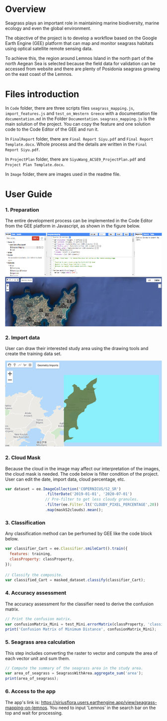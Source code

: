 # Overview

Seagrass plays an important role in maintaining marine biodiversity, marine ecology and even the global environment. 

The objective of the project is to develop a workflow based on the Google Earth Engine (GEE) platform that can map and monitor seagrass habitats using optical satellite remote sensing data. 

To achieve this, the region around Lemnos Island in the north part of the north Aegean Sea is selected because the field data for validation can be accessed from website and there are plenty of Posidonia seagrass growing on the east coast of the Lemnos. 

# Files introduction

In `Code` folder, there are three scripts files `seagrass_mapping.js`, `import_features.js` and `test_on_Western Greece` with a documentation file `documentation.md` in the Folder `Documentation`. `seagrass_mapping.js` is the main solution of the project. You can copy the feature and one solution code to the Code Editor of the GEE and run it.

In `FinalReport` folder, there are `Final Report Siyu.pdf` and `Final Report Template.docx`. Whole process and the details are written in the `Final Report Siyu.pdf`.

In `ProjectPlan` folder, there are `SiyuWang_ACSE9_ProjectPlan.pdf` and `Project Plan Template.docx`.

In `Image` folder, there are images used in the readme file.

# User Guide

### 1. Preparation

The entire development process can be implemented in the Code Editor from the GEE platform in Javascript, as shown in the figure below.

<img src="https://github.com/SiriusMlszx/finalproject-ic-siyu/blob/master/images/code_editor.png">

### 2. Import data

User can draw their interested study area using the drawing tools and create the training data set.

<img src="https://github.com/SiriusMlszx/finalproject-ic-siyu/blob/master/images/studyarea.png">

### 2. Cloud Mask

Because the cloud in the image may affect our interpretation of the images, the cloud mask is needed. The code below is filter condition of the project. User can edit the date, import data, cloud percentage, etc.


```js
var dataset = ee.ImageCollection('COPERNICUS/S2_SR')
                  .filterDate('2019-01-01', '2020-07-01')
                  // Pre-filter to get less cloudy granules.
                  .filter(ee.Filter.lt('CLOUDY_PIXEL_PERCENTAGE',20))
                  .map(maskS2clouds).mean();
```

### 3. Classification

Any classification method can be perfromed by GEE like the code block below.

```js
var classifier_Cart = ee.Classifier.smileCart().train({
  features: training,
  classProperty: classProperty,
});

// Classify the composite.
var classified_Cart = masked_dataset.classify(classifier_Cart);
```

### 4. Accuracy assessment

The accuracy assessment for the classifier need to derive the confusion matrix. 

```js
// Print the confusion matrix.
var confusionMatrix_Mini = test_Mini.errorMatrix(classProperty, 'classification');
print('Confusion Matrix of Minimum Distance', confusionMatrix_Mini);
```

### 5. Seagrass area calculation

This step includes converting the raster to vector and compute the area of each vector unit and sum them.

```js
// Compute the summary of the seagrass area in the study area.
var area_of_seagrass = SeagrassWithArea.aggregate_sum('area');
print(area_of_seagrass);
```

### 6. Access to the app

The app's link is: https://siriusflora.users.earthengine.app/view/seagrass-mapping-on-lemnos. You need to input 'Lemnos' in the search bar on the top and wait for processing.
